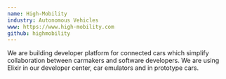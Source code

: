 ```yaml
---
name: High-Mobility
industry: Autonomous Vehicles
www: https://www.high-mobility.com
github: highmobility
---
```

We are building developer platform for connected cars which simplify collaboration between carmakers and software developers. We are using Elixir in our developer center, car emulators and in prototype cars.
